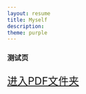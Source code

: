 ```yaml
---
layout: resume
title: Myself
description: 
theme: purple
---
```


### 测试页
<html>

<head>

  <title>kuku</title>

</head>

<body>

<font size="5">

<a href="/pdf">进入PDF文件夹</a>

</font>

</body>

</html>


